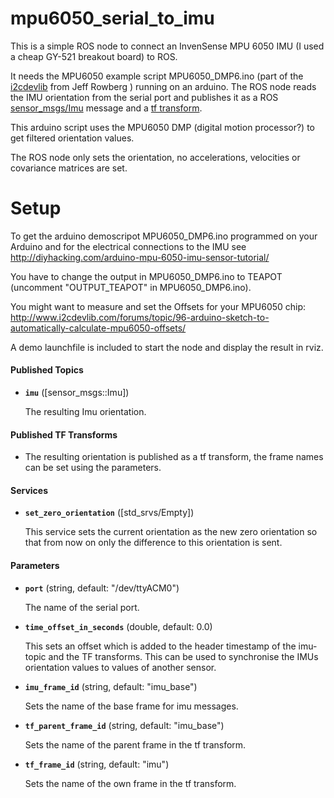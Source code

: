 mpu6050_serial_to_imu
=

This is a simple ROS node to connect an InvenSense MPU 6050 IMU  (I used a cheap GY-521 breakout board) to ROS.

It needs the MPU6050 example script MPU6050_DMP6.ino (part of the [i2cdevlib](http://www.i2cdevlib.com/) from Jeff Rowberg ) running on an arduino. The ROS node reads the IMU orientation from the serial port and publishes it as a ROS [sensor_msgs/Imu](http://docs.ros.org/api/sensor_msgs/html/msg/Imu.html) message and a [tf transform](http://wiki.ros.org/tf).

This arduino script uses the MPU6050 DMP (digital motion processor?) to get filtered orientation values.

The ROS node only sets the orientation, no accelerations, velocities or covariance matrices are set.

Setup
=

To get the arduino demoscripot MPU6050_DMP6.ino programmed on your Arduino and for the electrical connections to the IMU see http://diyhacking.com/arduino-mpu-6050-imu-sensor-tutorial/

You have to change the output in MPU6050_DMP6.ino to TEAPOT (uncomment "OUTPUT_TEAPOT" in MPU6050_DMP6.ino).

You might want to measure and set the Offsets for your MPU6050 chip: http://www.i2cdevlib.com/forums/topic/96-arduino-sketch-to-automatically-calculate-mpu6050-offsets/

A demo launchfile is included to start the node and display the result in rviz.




#### Published Topics

* **`imu`** ([sensor_msgs::Imu])

	The resulting Imu orientation.

#### Published TF Transforms

*	The resulting orientation is published as a tf transform, the frame names can be set using the parameters.


#### Services

* **`set_zero_orientation`** ([std_srvs/Empty])

	This service sets the current orientation as the new zero orientation so that from now on only the difference to this orientation is sent.


#### Parameters

* **`port`** (string, default: "/dev/ttyACM0")

	The name of the serial port.

* **`time_offset_in_seconds`** (double, default: 0.0)

	This sets an offset which is added to the header timestamp of the imu-topic and the TF transforms. This can be used to synchronise the IMUs orientation values to values of another sensor.


* **`imu_frame_id`** (string, default: "imu_base")

	Sets the name of the base frame for imu messages.


* **`tf_parent_frame_id`** (string, default: "imu_base")

	Sets the name of the parent frame in the tf transform.


* **`tf_frame_id`** (string, default: "imu")

	Sets the name of the own frame in the tf transform.
